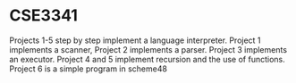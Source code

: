 # CSE3341
Projects 1-5 step by step implement a language interpreter. Project 1 implements a scanner, Project 2 implements a parser. Project 3 implements an executor. Project 4 and 5 implement recursion and the use of functions. Project 6 is a simple program in scheme48
